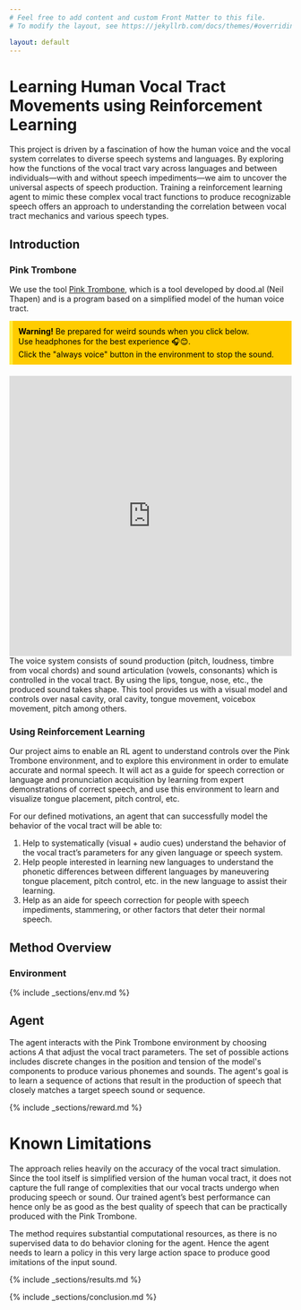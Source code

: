 ```yaml
---
# Feel free to add content and custom Front Matter to this file.
# To modify the layout, see https://jekyllrb.com/docs/themes/#overriding-theme-defaults

layout: default
---
```


# Learning Human Vocal Tract Movements using Reinforcement Learning

This project is driven by a fascination of how the human voice and the vocal system correlates to diverse speech systems and languages. By exploring how the functions of the vocal tract vary across languages and between individuals—with and without speech impediments—we aim to uncover the universal aspects of speech production. Training a reinforcement learning agent to mimic these complex vocal tract functions to produce recognizable speech offers an approach to understanding the correlation between vocal tract mechanics and various speech types.

## Introduction

### Pink Trombone
We use the tool [Pink Trombone](https://dood.al/pinktrombone/), which is a tool developed by dood.al (Neil Thapen) and is a program based on a simplified model of the human voice tract.
<div style="padding: 10px; background-color: #ffcc00; color: black; border-left: 6px solid #ffeb3b; margin-bottom: 20px;">
  <strong>Warning!</strong> Be prepared for weird sounds when you click below. 
  <br/>
  Use headphones for the best experience 🎧😊. 
  <br/>
  Click the "always voice" button in the environment to stop the sound.
</div>
<iframe src="https://dood.al/pinktrombone/" width="100%" height="500" frameborder="0"></iframe>
The voice system consists of sound production (pitch, loudness, timbre from vocal chords) and sound articulation (vowels, consonants) which is controlled in the vocal tract. By using the lips, tongue, nose, etc., the produced sound takes shape. This tool provides us with a visual model and controls over nasal cavity, oral cavity, tongue movement, voicebox movement, pitch among others.

### Using Reinforcement Learning
Our project aims to enable an RL agent to understand controls over the Pink Trombone environment, and to explore this environment in order to emulate accurate and normal speech. It will act as a guide for speech correction or language and pronunciation acquisition by learning from expert demonstrations of correct speech, and use this environment to learn and visualize tongue placement, pitch control, etc.

For our defined motivations, an agent that can successfully model the behavior of the vocal tract will be able to:

1. Help to systematically (visual + audio cues) understand the behavior of the vocal tract’s parameters for any given language or speech system.
2. Help people interested in learning new languages to understand the phonetic differences between different languages by maneuvering tongue placement, pitch control, etc. in the new language to assist their learning.
3. Help as an aide for speech correction for people with speech impediments, stammering, or other factors that deter their normal speech.


## Method Overview

### Environment

{% include _sections/env.md %}

## Agent

The agent interacts with the Pink Trombone environment by choosing actions $A$ that adjust the vocal tract parameters. The set of possible actions includes discrete changes in the position and tension of the model's components to produce various phonemes and sounds. The agent's goal is to learn a sequence of actions that result in the production of speech that closely matches a target speech sound or sequence.

{% include _sections/reward.md %}


# Known Limitations

The approach relies heavily on the accuracy of the vocal tract simulation. Since the tool itself is simplified version of the human vocal tract, it does not capture the full range of complexities that our vocal tracts undergo when producing speech or sound. Our trained agent’s best performance can hence only be as good as the best quality of speech that can be practically produced with the Pink Trombone. 

The method requires substantial computational resources, as there is no supervised data to do behavior cloning for the agent. Hence the agent needs to learn a policy in this very large action space to produce good imitations of the input sound.

{% include _sections/results.md %}

{% include _sections/conclusion.md %}
